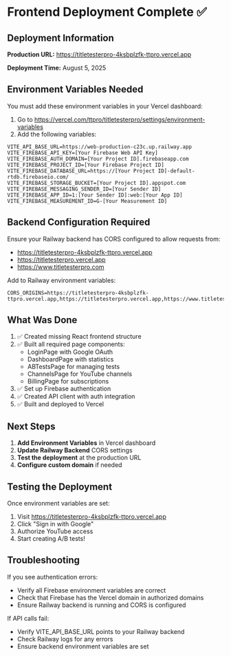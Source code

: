 # Frontend Deployment Complete ✅

## Deployment Information

**Production URL:** https://titletesterpro-4ksbplzfk-ttpro.vercel.app

**Deployment Time:** August 5, 2025

## Environment Variables Needed

You must add these environment variables in your Vercel dashboard:

1. Go to https://vercel.com/ttpro/titletesterpro/settings/environment-variables
2. Add the following variables:

```
VITE_API_BASE_URL=https://web-production-c23c.up.railway.app
VITE_FIREBASE_API_KEY=[Your Firebase Web API Key]
VITE_FIREBASE_AUTH_DOMAIN=[Your Project ID].firebaseapp.com
VITE_FIREBASE_PROJECT_ID=[Your Firebase Project ID]
VITE_FIREBASE_DATABASE_URL=https://[Your Project ID]-default-rtdb.firebaseio.com/
VITE_FIREBASE_STORAGE_BUCKET=[Your Project ID].appspot.com
VITE_FIREBASE_MESSAGING_SENDER_ID=[Your Sender ID]
VITE_FIREBASE_APP_ID=1:[Your Sender ID]:web:[Your App ID]
VITE_FIREBASE_MEASUREMENT_ID=G-[Your Measurement ID]
```

## Backend Configuration Required

Ensure your Railway backend has CORS configured to allow requests from:
- https://titletesterpro-4ksbplzfk-ttpro.vercel.app
- https://titletesterpro.vercel.app
- https://www.titletesterpro.com

Add to Railway environment variables:
```
CORS_ORIGINS=https://titletesterpro-4ksbplzfk-ttpro.vercel.app,https://titletesterpro.vercel.app,https://www.titletesterpro.com
```

## What Was Done

1. ✅ Created missing React frontend structure
2. ✅ Built all required page components:
   - LoginPage with Google OAuth
   - DashboardPage with statistics
   - ABTestsPage for managing tests
   - ChannelsPage for YouTube channels
   - BillingPage for subscriptions
3. ✅ Set up Firebase authentication
4. ✅ Created API client with auth integration
5. ✅ Built and deployed to Vercel

## Next Steps

1. **Add Environment Variables** in Vercel dashboard
2. **Update Railway Backend** CORS settings
3. **Test the deployment** at the production URL
4. **Configure custom domain** if needed

## Testing the Deployment

Once environment variables are set:
1. Visit https://titletesterpro-4ksbplzfk-ttpro.vercel.app
2. Click "Sign in with Google"
3. Authorize YouTube access
4. Start creating A/B tests!

## Troubleshooting

If you see authentication errors:
- Verify all Firebase environment variables are correct
- Check that Firebase has the Vercel domain in authorized domains
- Ensure Railway backend is running and CORS is configured

If API calls fail:
- Verify VITE_API_BASE_URL points to your Railway backend
- Check Railway logs for any errors
- Ensure backend environment variables are set